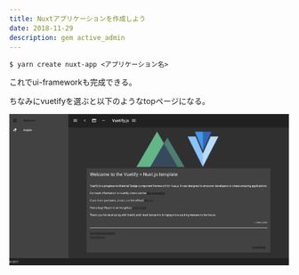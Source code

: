 ```yaml
---
title: Nuxtアプリケーションを作成しよう
date: 2018-11-29
description: gem active_admin
---
```


```
$ yarn create nuxt-app <アプリケーション名>
```

これでui-frameworkも完成できる。

ちなみにvuetifyを選ぶと以下のようなtopページになる。

![An image](../.vuepress/public/img/vuetify_top.png)